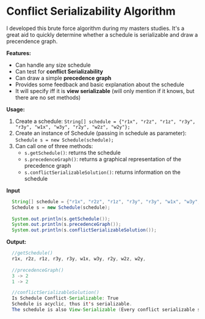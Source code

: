 # Conflict Serializability Algorithm

I developed this brute force algorithm during my masters studies. It's a great aid to quickly determine whether a schedule is serializable and draw a precendence graph.  

**Features:**

* Can handle any size schedule
* Can test for **conflict Serializability** 
* Can draw a simple **precedence graph**
* Provides some feedback and basic explanation about the schedule
* It will specify iff it is **view serializable** (will only mention if it knows, but there are no set methods) 

**Usage:**

1. Create a schedule: ```String[] schedule = {"r1x", "r2z", "r1z", "r3y", "r3y", "w1x", "w3y", "r2y", "w2z", "w2y"};```
2. Create an instance of Schedule (passing in schedule as parameter): ```Schedule s = new Schedule(schedule);```
3. Can call one of three methods:
    * ```s.getSchedule()```: returns the schedule 
    * ```s.precedenceGraph()```: returns a graphical representation of the precedence graph
    * ```s.conflictSerializableSolution()```: returns information on the schedule
    
    
**Input**
```java
  String[] schedule = {"r1x", "r2z", "r1z", "r3y", "r3y", "w1x", "w3y", "r2y", "w2z", "w2y"};
  Schedule s = new Schedule(schedule);
  
  System.out.println(s.getSchedule());
  System.out.println(s.precedenceGraph());
  System.out.println(s.conflictSerializableSolution());
```

**Output:**
```java
  //getSchedule()
  r1x, r2z, r1z, r3y, r3y, w1x, w3y, r2y, w2z, w2y, 
  
  //precedenceGraph()
  3 -> 2
  1 -> 2

  //conflictSerializableSolution()
  Is Schedule Conflict-Serializable: True
  Schedule is acyclic, thus it's serializable.
  The schedule is also View-Serializable (Every conflict serializable schedule is also view serializable)
```
